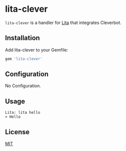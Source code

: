# lita-clever

`lita-clever` is a handler for [Lita](https://github.com/jimmycuadra/lita) that integrates Cleverbot.

## Installation

Add lita-clever to your Gemfile:

``` ruby
gem 'lita-clever'
```

## Configuration

No Configuration.

## Usage

```
Lita: lita hello
> Hello
```

## License

[MIT](http://opensource.org/licenses/MIT)

